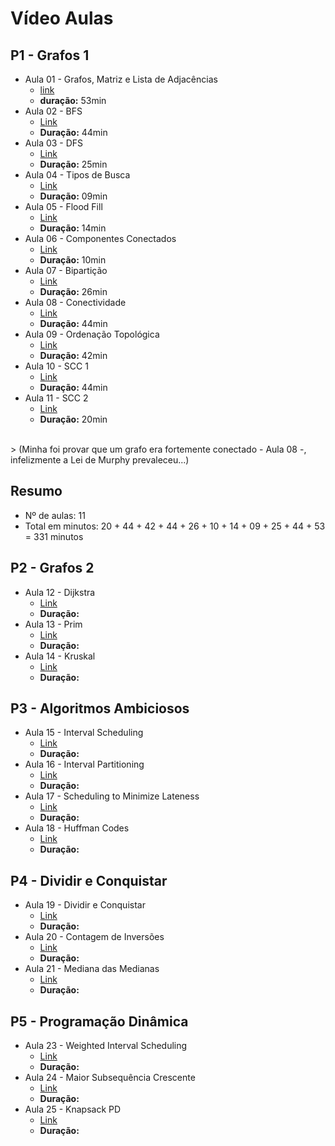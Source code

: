 # Vídeo Aulas

## P1 - Grafos 1
- Aula 01 - Grafos, Matriz e Lista de Adjacências
    * [link](https://unbbr-my.sharepoint.com/personal/serrano_unb_br/_layouts/15/stream.aspx?id=%2Fpersonal%2Fserrano%5Funb%5Fbr%2FDocuments%2FAula%2001%20%2D%20Grafos%20Matriz%20e%20Lista%20de%20Adj%2Emp4&ga=1&referrer=StreamWebApp%2EWeb&referrerScenario=AddressBarCopied%2Eview%2E6a78964a%2Ddf5b%2D45a4%2Daf6b%2D996bfd034320)
    * **duração:** 53min
- Aula 02 - BFS
    * [Link](https://unbbr-my.sharepoint.com/personal/serrano_unb_br/_layouts/15/stream.aspx?id=%2Fpersonal%2Fserrano%5Funb%5Fbr%2FDocuments%2FAula%2002%20%2D%20BFS%2Emp4&ga=1&referrer=StreamWebApp%2EWeb&referrerScenario=AddressBarCopied%2Eview%2E5c6ad5ec%2D88db%2D412c%2Da8dc%2D43648979b194)
    * **Duração:** 44min
- Aula 03 - DFS
    * [Link](https://unbbr-my.sharepoint.com/personal/serrano_unb_br/_layouts/15/stream.aspx?id=%2Fpersonal%2Fserrano%5Funb%5Fbr%2FDocuments%2FAula%2003%20%2D%20DFS%2Emp4&ga=1&referrer=StreamWebApp%2EWeb&referrerScenario=AddressBarCopied%2Eview%2Ef9adcbf3%2D268f%2D449e%2Db91a%2Da5905c066021)
    * **Duração:** 25min
- Aula 04 - Tipos de Busca
    * [Link](https://unbbr-my.sharepoint.com/personal/serrano_unb_br/_layouts/15/stream.aspx?id=%2Fpersonal%2Fserrano%5Funb%5Fbr%2FDocuments%2FAula%2004%20%2D%20Tipos%20de%20Busca%2Emp4&ga=1&referrer=StreamWebApp%2EWeb&referrerScenario=AddressBarCopied%2Eview%2Ec223d86e%2Db47f%2D4a75%2Da1b5%2Dc4e4bf11e8a3)
    * **Duração:** 09min
- Aula 05 - Flood Fill
    * [Link](https://unbbr-my.sharepoint.com/personal/serrano_unb_br/_layouts/15/stream.aspx?id=%2Fpersonal%2Fserrano%5Funb%5Fbr%2FDocuments%2FAula%2005%20%2D%20Flood%20Fill%2Emp4&ga=1&referrer=StreamWebApp%2EWeb&referrerScenario=AddressBarCopied%2Eview%2E8550d7bd%2D3d9a%2D4ea9%2Db2e8%2D7f0565797b46)
    * **Duração:** 14min
- Aula 06 - Componentes Conectados
    * [Link](https://unbbr-my.sharepoint.com/personal/serrano_unb_br/_layouts/15/stream.aspx?id=%2Fpersonal%2Fserrano%5Funb%5Fbr%2FDocuments%2FAula%2006%20%2D%20Componentes%20Conectados%2Emp4&ga=1&referrer=StreamWebApp%2EWeb&referrerScenario=AddressBarCopied%2Eview%2E521ff7a8%2D8228%2D48b9%2Dbe41%2Da0b27ffaa092)
    * **Duração:** 10min
- Aula 07 - Bipartição
    * [Link](https://unbbr-my.sharepoint.com/personal/serrano_unb_br/_layouts/15/stream.aspx?id=%2Fpersonal%2Fserrano%5Funb%5Fbr%2FDocuments%2FAula%2007%20%2D%20Biparti%C3%A7%C3%A3o%2Emp4&ga=1&referrer=StreamWebApp%2EWeb&referrerScenario=AddressBarCopied%2Eview%2E84da7684%2Ddddb%2D4f73%2D95b9%2Dd8bb703057e0)
    * **Duração:** 26min
- Aula 08 - Conectividade
    * [Link](https://unbbr-my.sharepoint.com/personal/serrano_unb_br/_layouts/15/stream.aspx?id=%2Fpersonal%2Fserrano%5Funb%5Fbr%2FDocuments%2FAula%2008%20%2D%20Conectividade%2Emp4&ga=1&referrer=StreamWebApp%2EWeb&referrerScenario=AddressBarCopied%2Eview%2Ed368341c%2D3ae4%2D4228%2D89e8%2D3c6b554ca88b)
    * **Duração:** 44min
- Aula 09 - Ordenação Topológica
    * [Link](https://unbbr-my.sharepoint.com/personal/serrano_unb_br/_layouts/15/stream.aspx?id=%2Fpersonal%2Fserrano%5Funb%5Fbr%2FDocuments%2FAula%2009%20%2D%20Ord%20Topol%C3%B3gica%2Emp4&ga=1&referrer=StreamWebApp%2EWeb&referrerScenario=AddressBarCopied%2Eview%2Ef42a3c7c%2De339%2D4f4c%2Dbc7c%2Dac5157d1e134)
    * **Duração:** 42min
- Aula 10 - SCC 1
    * [Link](https://unbbr-my.sharepoint.com/personal/serrano_unb_br/_layouts/15/stream.aspx?id=%2Fpersonal%2Fserrano%5Funb%5Fbr%2FDocuments%2FAula%2010%20%2D%20SCC1%2Emp4&ga=1&referrer=StreamWebApp%2EWeb&referrerScenario=AddressBarCopied%2Eview%2E4927ba21%2D7469%2D4569%2D9420%2D5288ebc78986)
    * **Duração:** 44min
- Aula 11 - SCC 2
    * [Link](https://unbbr-my.sharepoint.com/personal/serrano_unb_br/_layouts/15/stream.aspx?id=%2Fpersonal%2Fserrano%5Funb%5Fbr%2FDocuments%2FAula%2011%20%2D%20SCC2%2Emp4&ga=1&referrer=StreamWebApp%2EWeb&referrerScenario=AddressBarCopied%2Eview%2Edf72a17c%2D71d0%2D4993%2Dbff0%2D2b89eef2f8e6)
    * **Duração:** 20min
<br>
> (Minha foi provar que um grafo era fortemente conectado - Aula 08 -, infelizmente a Lei de Murphy prevaleceu...)

## Resumo
* Nº de aulas: 11
* Total em minutos: 20 + 44 + 42 + 44 + 26 + 10 + 14 + 09 + 25 + 44 + 53 = 331 minutos

## P2 - Grafos 2

- Aula 12 - Dijkstra
    * [Link]()
    * **Duração:** 
- Aula 13 - Prim
    * [Link]()
    * **Duração:** 
- Aula 14 - Kruskal
    * [Link]()
    * **Duração:** 

## P3 - Algoritmos Ambiciosos
- Aula 15 - Interval Scheduling
    * [Link]()
    * **Duração:** 
- Aula 16 - Interval Partitioning
    * [Link]()
    * **Duração:** 
- Aula 17 - Scheduling to Minimize Lateness
    * [Link]()
    * **Duração:** 
- Aula 18 - Huffman Codes
    * [Link]()
    * **Duração:** 

## P4 - Dividir e Conquistar
- Aula 19 - Dividir e Conquistar
    * [Link]()
    * **Duração:** 
- Aula 20 - Contagem de Inversões
    * [Link]()
    * **Duração:** 
- Aula 21 - Mediana das Medianas
    * [Link]()
    * **Duração:** 

## P5 - Programação Dinâmica
- Aula 23 - Weighted Interval Scheduling
    * [Link]()
    * **Duração:** 
- Aula 24 - Maior Subsequência Crescente
    * [Link]()
    * **Duração:** 
- Aula 25 - Knapsack PD    
    * [Link]()
    * **Duração:** 